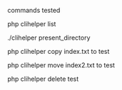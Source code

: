 commands tested 

php clihelper list 

./clihelper present_directory 

php clihelper copy index.txt to test 

php clihelper move index2.txt to test 

php clihelper delete test
